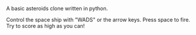 A basic asteroids clone written in python.

Control the space ship with "WADS" or the arrow keys. Press space to fire. Try to score as high as you can!
